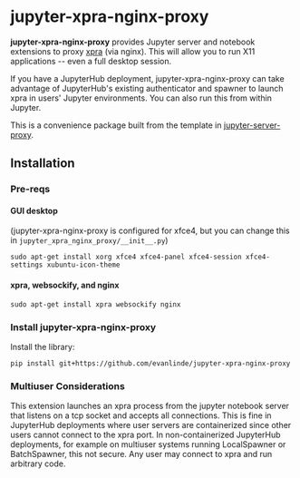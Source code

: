 # jupyter-xpra-nginx-proxy

**jupyter-xpra-nginx-proxy** provides Jupyter server and notebook extensions to proxy [xpra](https://xpra.org/) (via nginx). This will allow you to run X11 applications -- even a full desktop session.

If you have a JupyterHub deployment, jupyter-xpra-nginx-proxy can take advantage of JupyterHub's existing authenticator and spawner to launch xpra in users' Jupyter environments. You can also run this from within Jupyter.

This is a convenience package built from the template in [jupyter-server-proxy](https://github.com/jupyterhub/jupyter-server-proxy).


## Installation

### Pre-reqs

#### GUI desktop

(jupyter-xpra-nginx-proxy is configured for xfce4, but you can change this in `jupyter_xpra_nginx_proxy/__init__.py`)
```
sudo apt-get install xorg xfce4 xfce4-panel xfce4-session xfce4-settings xubuntu-icon-theme 
```

#### xpra, websockify, and nginx

```
sudo apt-get install xpra websockify nginx
```


### Install jupyter-xpra-nginx-proxy

Install the library:
```
pip install git+https://github.com/evanlinde/jupyter-xpra-nginx-proxy
```


### Multiuser Considerations

This extension launches an xpra process from the jupyter notebook server that listens on a tcp socket and accepts all connections. This is fine in JupyterHub deployments where user servers are containerized since other users cannot connect to the xpra port. In non-containerized JupyterHub deployments, for example on multiuser systems running LocalSpawner or BatchSpawner, this not secure. Any user may connect to xpra and run arbitrary code.

